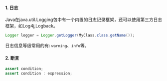 #### 1. 日志

Java在java.util.Logging包中有一个内置的日志记录框架，还可以使用第三方日志框架，如Log4j,Logback。

```java
Logger logger = Logger.getLogger(MyClass.class.getName());
```

日志信息等级常用的有: `warning`、`info`等。

#### 2. 断言

```java
assert condition;
assert condition : expression;
```